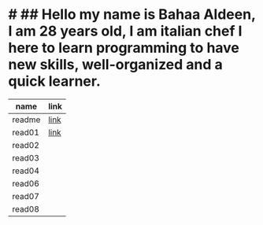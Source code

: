 # # ## Hello my name is Bahaa Aldeen, I am 28 years old, I am italian chef I here to learn programming to have new skills, well-organized and a quick learner.

| name  | link |
| ------- | ------- |
| readme  | [link](https://baha2ka.github.io/reading_notes/)     
|  read01 | [link](https://baha2ka.github.io/reading-notes/read01)|
|  read02 | |
|  read03 | |
|  read04 | |
|  read06 |
|  read07 | |
|  read08 | |
